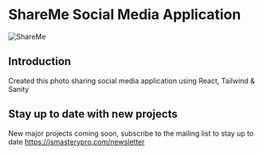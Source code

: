 # ShareMe Social Media Application

![ShareMe](https://i.ibb.co/sWrsQ9Z/SHAREME.jpg)

## Introduction

Created this photo sharing social media application using React, Tailwind & Sanity

## Stay up to date with new projects

New major projects coming soon, subscribe to the mailing list to stay up to date https://jsmasterypro.com/newsletter
